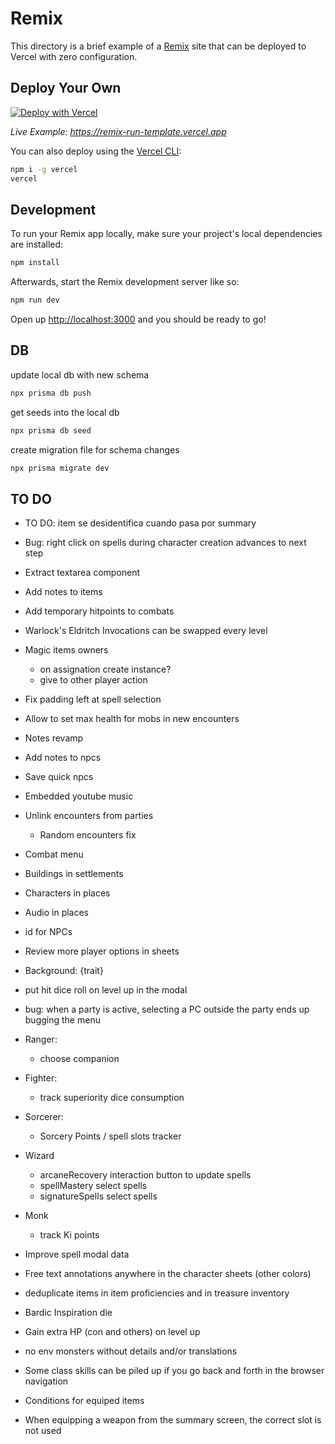 # Remix

This directory is a brief example of a [Remix](https://remix.run/docs) site that can be deployed to Vercel with zero configuration.

## Deploy Your Own

[![Deploy with Vercel](https://vercel.com/button)](https://vercel.com/new/clone?repository-url=https://github.com/vercel/vercel/tree/main/examples/remix&template=remix)

_Live Example: https://remix-run-template.vercel.app_

You can also deploy using the [Vercel CLI](https://vercel.com/cli):

```sh
npm i -g vercel
vercel
```

## Development

To run your Remix app locally, make sure your project's local dependencies are installed:

```sh
npm install
```

Afterwards, start the Remix development server like so:

```sh
npm run dev
```

Open up [http://localhost:3000](http://localhost:3000) and you should be ready to go!

## DB

update local db with new schema

```sh
npx prisma db push
```

get seeds into the local db

```sh
npx prisma db seed
```

create migration file for schema changes

```sh
npx prisma migrate dev
```

## TO DO

- TO DO: item se desidentifica cuando pasa por summary

- Bug: right click on spells during character creation advances to next step
- Extract textarea component
- Add notes to items
- Add temporary hitpoints to combats
- Warlock's Eldritch Invocations can be swapped every level
- Magic items owners
  - on assignation create instance?
  - give to other player action
- Fix padding left at spell selection
- Allow to set max health for mobs in new encounters
- Notes revamp
- Add notes to npcs
- Save quick npcs
- Embedded youtube music
- Unlink encounters from parties
  - Random encounters fix
- Combat menu
- Buildings in settlements
- Characters in places
- Audio in places
- id for NPCs
- Review more player options in sheets
- Background: {trait}
- put hit dice roll on level up in the modal
- bug: when a party is active, selecting a PC outside the party ends up bugging the menu
- Ranger:
  - choose companion
- Fighter:
  - track superiority dice consumption
- Sorcerer:
  - Sorcery Points / spell slots tracker
- Wizard
  - arcaneRecovery interaction button to update spells
  - spellMastery select spells
  - signatureSpells select spells
- Monk
  - track Ki points
- Improve spell modal data
- Free text annotations anywhere in the character sheets (other colors)
- deduplicate items in item proficiencies and in treasure inventory
- Bardic Inspiration die
- Gain extra HP (con and others) on level up
- no env monsters without details and/or translations
- Some class skills can be piled up if you go back and forth in the browser navigation
- Conditions for equiped items
- When equipping a weapon from the summary screen, the correct slot is not used
